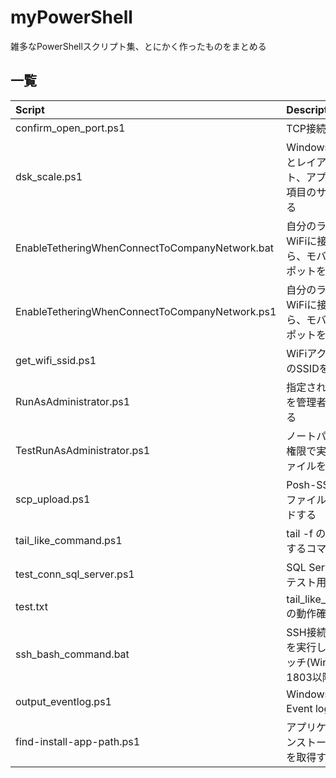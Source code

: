 # myPowerShell

雑多なPowerShellスクリプト集、とにかく作ったものをまとめる

## 一覧

| Script | Description |
| :---   | :--- |
| confirm_open_port.ps1 | TCP接続を試す |
| dsk_scale.ps1 | Windows10 拡大縮小とレイアウト。テキスト、アプリ、その他の項目のサイズを変更する |
| EnableTetheringWhenConnectToCompanyNetwork.bat | 自分のラップトップがWiFiに接続されていたら、モバイルホットスポットを起動する |
| EnableTetheringWhenConnectToCompanyNetwork.ps1 | 自分のラップトップがWiFiに接続されていたら、モバイルホットスポットを起動する |
| get_wifi_ssid.ps1 | WiFiアクセスポイントのSSIDを一覧表示する |
| RunAsAdministrator.ps1 | 指定されたスクリプトを管理者権限で実行する |
| TestRunAsAdministrator.ps1 | ノートパッドを管理者権限で実行し、hostsファイルを編集する |
| scp_upload.ps1 | Posh-SSH を使用してファイルをアップロードする |
| tail_like_command.ps1 | tail -f のような挙動をするコマンドレット |
| test_conn_sql_server.ps1 | SQL Server へ接続するテスト用 |
| test.txt | tail_like_command.ps1の動作確認用 |
| ssh_bash_command.bat | SSH接続してコマンドを実行して終了するバッチ(Windows10 1803以降) |
| output_eventlog.ps1 | Windows Application Event log をCSV出力 |
| find-install-app-path.ps1 | アプリケーションがインストールされた場所を取得する |
